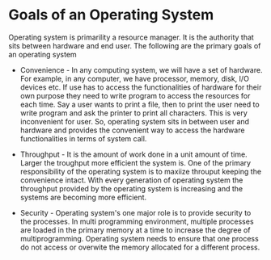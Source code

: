 # Goals of an Operating System

Operating system is primarility a resource manager. It is the authority that sits between hardware and end user. The following are the primary goals of an operating system

* Convenience - In any computing system, we will have a set of hardware. For example, in any computer, we have processor, memory, disk, I/O devices etc. If use has to access the functionalities of hardware for their own purpose they need to write program to access the resources for each time. Say a user wants to print a file, then to print the user need to write program and ask the printer to print all characters. This is very inconvenient for user. So, operating system sits in between user and hardware and provides the convenient way to access the hardware functionalities in terms of system call.

* Throughput - It is the amount of work done in a unit amount of time. Larger the troughput more efficient the system is. One of the primary responsibility of the operating system is to maxiize throuput keeping the convenience intact. With every generation of operating system the throughput provided by the operating system is increasing and the systems are becoming more efficient. 

* Security - Operating system's one major role is to provide security to the processes. In multi programming environment, multiple processes are loaded in the primary memory at a time to increase the degree of multiprogramming. Operating system needs to ensure that one process do not access or overwite the memory allocated for a different process.
